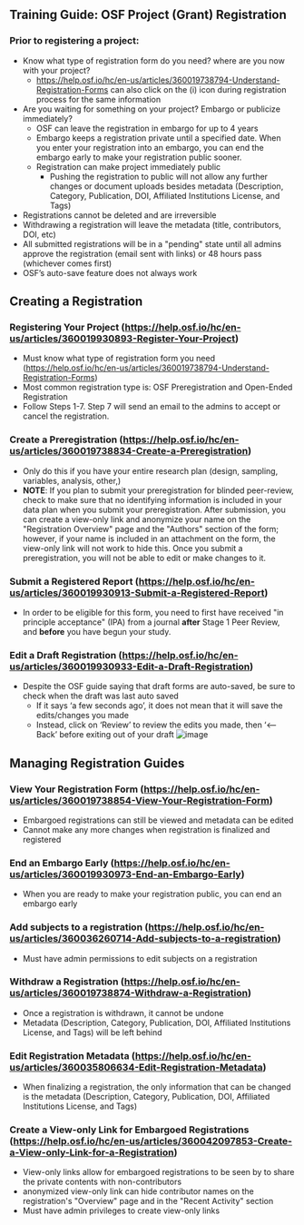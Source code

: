 ## Training Guide: OSF Project (Grant) Registration

### Prior to registering a project:
-	Know what type of registration form do you need? where are you now with your project?
    - https://help.osf.io/hc/en-us/articles/360019738794-Understand-Registration-Forms can also click on the (i) icon during registration process for the same information 
-	Are you waiting for something on your project? Embargo or publicize immediately? 
    -	OSF can leave the registration in embargo for up to 4 years
    -	Embargo keeps a registration private until a specified date. When you enter your registration into an embargo, you can end the embargo early to make your registration public sooner.
    -	Registration can make project immediately public 
        - Pushing the registration to public will not allow any further changes or document uploads besides metadata (Description, Category, Publication, DOI, Affiliated Institutions License, and Tags)
- Registrations cannot be deleted and are irreversible
-	Withdrawing a registration will leave the metadata (title, contributors, DOI, etc) 
-	All submitted registrations will be in a "pending" state until all admins approve the registration (email sent with links) or 48 hours pass (whichever comes first)
-	OSF’s auto-save feature does not always work

## Creating a Registration
### Registering Your Project (https://help.osf.io/hc/en-us/articles/360019930893-Register-Your-Project)
-	Must know what type of registration form you need (https://help.osf.io/hc/en-us/articles/360019738794-Understand-Registration-Forms)
-	Most common registration type is: OSF Preregistration and Open-Ended Registration
-	Follow Steps 1-7. Step 7 will send an email to the admins to accept or cancel the registration. 

### Create a Preregistration (https://help.osf.io/hc/en-us/articles/360019738834-Create-a-Preregistration)
-	Only do this if you have your entire research plan (design, sampling, variables, analysis, other,)
-	**NOTE**: If you plan to submit your preregistration for blinded peer-review, check to make sure that no identifying information is included in your data plan when you submit your preregistration. After submission, you can create a view-only link and anonymize your name on the "Registration Overview" page and the "Authors" section of the form; however, if your name is included in an attachment on the form, the view-only link will not work to hide this. Once you submit a preregistration, you will not be able to edit or make changes to it.

### Submit a Registered Report (https://help.osf.io/hc/en-us/articles/360019930913-Submit-a-Registered-Report)
-	In order to be eligible for this form, you need to first have received "in principle acceptance" (IPA) from a journal **after** Stage 1 Peer Review, and **before** you have begun your study.

###  Edit a Draft Registration (https://help.osf.io/hc/en-us/articles/360019930933-Edit-a-Draft-Registration)
-	Despite the OSF guide saying that draft forms are auto-saved, be sure to check when the draft was last auto saved
    - If it says ‘a few seconds ago’, it does not mean that it will save the edits/changes you made
    - Instead, click on ‘Review’ to review the edits you made, then ‘<-- Back’ before exiting out of your draft
  ![image](https://user-images.githubusercontent.com/59668647/73768669-4468ad80-472e-11ea-8f02-1e483ca4cc73.png)
    
## Managing Registration Guides

### View Your Registration Form (https://help.osf.io/hc/en-us/articles/360019738854-View-Your-Registration-Form)
-	Embargoed registrations can still be viewed and metadata can be edited
-	Cannot make any more changes when registration is finalized and registered

### End an Embargo Early (https://help.osf.io/hc/en-us/articles/360019930973-End-an-Embargo-Early)
-	When you are ready to make your registration public, you can end an embargo early

### Add subjects to a registration (https://help.osf.io/hc/en-us/articles/360036260714-Add-subjects-to-a-registration)
-	Must have admin permissions to edit subjects on a registration

### Withdraw a Registration (https://help.osf.io/hc/en-us/articles/360019738874-Withdraw-a-Registration)
-	Once a registration is withdrawn, it cannot be undone
-	Metadata (Description, Category, Publication, DOI, Affiliated Institutions License, and Tags) will be left behind

### Edit Registration Metadata (https://help.osf.io/hc/en-us/articles/360035806634-Edit-Registration-Metadata)
-	When finalizing a registration, the only information that can be changed is the metadata (Description, Category, Publication, DOI, Affiliated Institutions License, and Tags)

### Create a View-only Link for Embargoed Registrations (https://help.osf.io/hc/en-us/articles/360042097853-Create-a-View-only-Link-for-a-Registration)
-	View-only links allow for embargoed registrations to be seen by to share the private contents with non-contributors
-	anonymized view-only link can hide contributor names on the registration's "Overview" page and in the "Recent Activity" section 
-	Must have admin privileges to create view-only links

